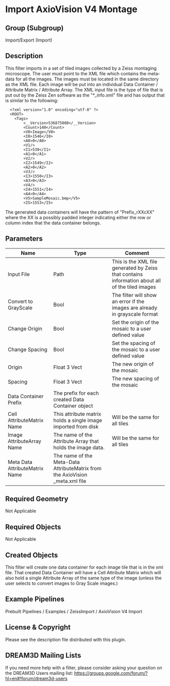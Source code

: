 # Import AxioVision V4 Montage #

## Group (Subgroup) ##

Import/Export (Import)

## Description ##

This filter imports in a set of tiled images collected by a Zeiss montaging microscope. The user must point to the XML file which contains the meta-data for all the images. The images must be located in the same directory as the XML file. Each image will be put into an individual Data Container / Attribute Matrix / Attribute Array. The XML input file is the type of file that is put out by the Zeiss Zen software as the "*_info.xml" file and has output that is similar to the following:

      <?xml version="1.0" encoding="utf-8" ?>
      <ROOT>
        <Tags>
            <__Version>536875008</__Version>
            <Count>140</Count>
            <V0>Image</V0>
            <I0>1546</I0>
            <A0>0</A0>
            <V1/>
            <I1>530</I1>
            <A1>0</A1>
            <V2/>
            <I2>1549</I2>
            <A2>0</A2>
            <V3/>
            <I3>1550</I3>
            <A3>0</A3>
            <V4/>
            <I4>1551</I4>
            <A4>0</A4>
            <V5>SampleMosaic.bmp</V5>
            <I5>1553</I5>

The generated data containers will have the pattern of "Prefix_rXXcXX" where the XX is a possibly padded integer indicating either the row or column index that the data container belongs.

## Parameters ##

| Name             | Type | Comment |
|------------------|------|----|
| Input File | Path | This is the XML file generated by Zeiss that contains information about all of the tiled images |
| Convert to GrayScale | Bool | The filter will show an error if the images are already in grayscale format |
| Change Origin | Bool | Set the origin of the mosaic to a user defined value |
| Change Spacing | Bool | Set the spacing of the mosaic to a user defined value |
| Origin | Float 3 Vect | The new origin of the mosaic |
| Spacing | Float 3 Vect | The new spacing of the mosaic |
| Data Container Prefix | The prefix for each created Data Container object    |    |
| Cell AttributeMatrix Name | This attribute matrix holds a single image imported from disk  | Will be the same for all tiles   |
| Image AttributeArray Name  | The name of the Attribute Array that holds the image data. |  Will be the same for all tiles  |
| Meta Data AttributeMatrix Name | The name of the Meta-Data AttributeMatrix from the AxioVision \_meta.xml file | |

## Required Geometry ##

 Not Applicable

## Required Objects ##

 Not Applicable

## Created Objects ##

This filter will create one data container for each image tile that is in the xml file. That created Data Container will have a Cell Attribute Matrix which will also hold a single Attribute Array of the same type of the image (unless the user selects to convert images to Gray Scale images.)

## Example Pipelines ##

Prebuilt Pipelines / Examples / ZeissImport / AxioVision V4 Import

## License & Copyright ##

Please see the description file distributed with this plugin.

## DREAM3D Mailing Lists ##

If you need more help with a filter, please consider asking your question on the DREAM3D Users mailing list:
https://groups.google.com/forum/?hl=en#!forum/dream3d-users

